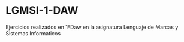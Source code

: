 # LGMSI-1-DAW
Ejercicios realizados en 1ºDaw en la asignatura Lenguaje de Marcas y Sistemas Informaticos
